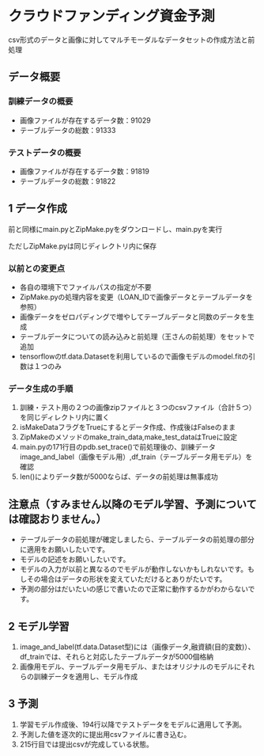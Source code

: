 # クラウドファンディング資金予測
csv形式のデータと画像に対してマルチモーダルなデータセットの作成方法と前処理

## データ概要

### 訓練データの概要
- 画像ファイルが存在するデータ数：91029
- テーブルデータの総数：91333

### テストデータの概要
- 画像ファイルが存在するデータ数：91819
- テーブルデータの総数：91822

## 1  データ作成
前と同様にmain.pyとZipMake.pyをダウンロードし、main.pyを実行

ただしZipMake.pyは同じディレクトリ内に保存

### 以前との変更点
- 各自の環境下でファイルパスの指定が不要
- ZipMake.pyの処理内容を変更（LOAN_IDで画像データとテーブルデータを参照）
- 画像データをゼロパディングで増やしてテーブルデータと同数のデータを生成
- テーブルデータについての読み込みと前処理（王さんの前処理）をセットで追加
- tensorflowのtf.data.Datasetを利用しているので画像モデルのmodel.fitの引数は１つのみ

### データ生成の手順
1. 訓練・テスト用の２つの画像zipファイルと３つのcsvファイル（合計５つ）を同じディレクトリ内に置く
2. isMakeDataフラグをTrueにするとデータ作成、作成後はFalseのまま
3. ZipMakeのメソッドのmake_train_data,make_test_dataはTrueに設定
4. main.pyの171行目のpdb.set_trace()で前処理後の、訓練データimage_and_label（画像モデル用）,df_train（テーブルデータ用モデル）を確認
5. len()によりデータ数が5000ならば、データの前処理は無事成功


## 注意点（すみません以降のモデル学習、予測については確認おりません。）
- テーブルデータの前処理が確定しましたら、テーブルデータの前処理の部分に適用をお願いしたいです。
- モデルの記述をお願いしたいです。
- モデルの入力が以前と異なるのでモデルが動作しないかもしれないです。もしその場合はデータの形状を変えていただけるとありがたいです。
- 予測の部分はだいたいの感じで書いたので正常に動作するかがわからないです。


## 2  モデル学習

1.  image_and_label(tf.data.Dataset型)には（画像データ,融資額(目的変数)）、df_trainでは、それらと対応したテーブルデータが5000個格納
2.  画像用モデル、テーブルデータ用モデル、またはオリジナルのモデルにそれらの訓練データを適用し、モデル作成

## 3  予測
1.  学習モデル作成後、194行以降でテストデータをモデルに適用して予測。
2.  予測した値を逐次的に提出用csvファイルに書き込む。
3.  215行目では提出csvが完成している状態。
